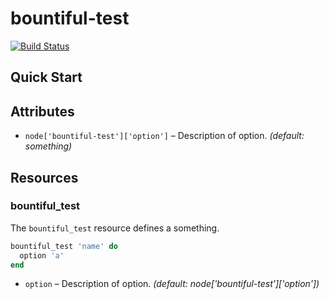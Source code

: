 bountiful-test
=============

[![Build Status](https://travis-ci.org/example/bountiful-test.png?branch=master)](https://travis-ci.org/example/bountiful-test)

Quick Start
-----------


Attributes
----------

* `node['bountiful-test']['option']` – Description of option. *(default: something)*

Resources
---------

### bountiful_test

The `bountiful_test` resource defines a something.

```ruby
bountiful_test 'name' do
  option 'a'
end
```

* `option` – Description of option. *(default: node['bountiful-test']['option'])*
